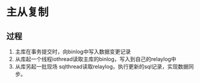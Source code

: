 # 主从复制

## 过程

1. 主库在事务提交时，向binlog中写入数据变更记录
2. 从库起一个线程iothread读取主库的binlog，写入到自己的relaylog中
3. 从库另起一批现场 sqlthread读取relaylog，执行更新的sql记录，实现数据同步。




